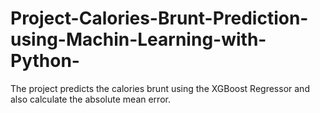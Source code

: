 # Project-Calories-Brunt-Prediction-using-Machin-Learning-with-Python-
The project predicts the calories brunt  using the XGBoost Regressor and also calculate the absolute mean error.
